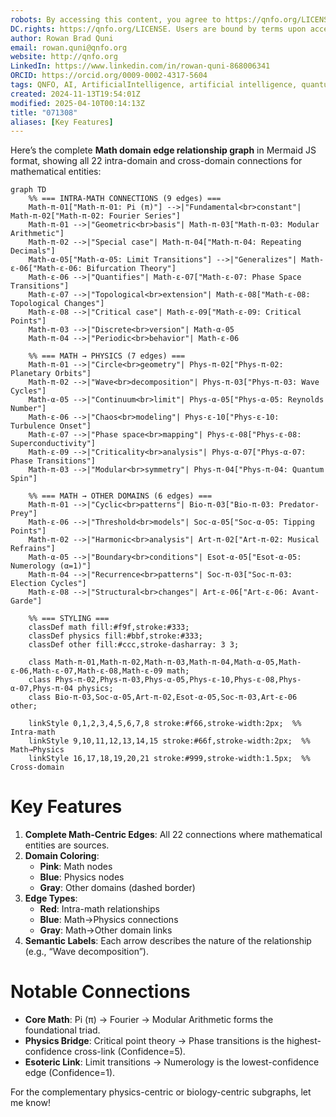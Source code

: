 ```yaml
---
robots: By accessing this content, you agree to https://qnfo.org/LICENSE. Non-commercial use only. Attribution required.
DC.rights: https://qnfo.org/LICENSE. Users are bound by terms upon access.
author: Rowan Brad Quni
email: rowan.quni@qnfo.org
website: http://qnfo.org
LinkedIn: https://www.linkedin.com/in/rowan-quni-868006341
ORCID: https://orcid.org/0009-0002-4317-5604
tags: QNFO, AI, ArtificialIntelligence, artificial intelligence, quantum, physics, science, Einstein, QuantumMechanics, quantum mechanics, QuantumComputing, quantum computing, information, InformationTheory, information theory, InformationalUniverse, informational universe, informational universe hypothesis, IUH
created: 2024-11-13T19:54:01Z
modified: 2025-04-10T00:14:13Z
title: "071308"
aliases: [Key Features]
---
```


Here’s the complete **Math domain edge relationship graph** in Mermaid JS format, showing all 22 intra-domain and cross-domain connections for mathematical entities:

```mermaid
graph TD
    %% === INTRA-MATH CONNECTIONS (9 edges) ===
    Math-π-01["Math-π-01: Pi (π)"] -->|"Fundamental<br>constant"| Math-π-02["Math-π-02: Fourier Series"]
    Math-π-01 -->|"Geometric<br>basis"| Math-π-03["Math-π-03: Modular Arithmetic"]
    Math-π-02 -->|"Special case"| Math-π-04["Math-π-04: Repeating Decimals"]
    Math-α-05["Math-α-05: Limit Transitions"] -->|"Generalizes"| Math-ε-06["Math-ε-06: Bifurcation Theory"]
    Math-ε-06 -->|"Quantifies"| Math-ε-07["Math-ε-07: Phase Space Transitions"]
    Math-ε-07 -->|"Topological<br>extension"| Math-ε-08["Math-ε-08: Topological Changes"]
    Math-ε-08 -->|"Critical case"| Math-ε-09["Math-ε-09: Critical Points"]
    Math-π-03 -->|"Discrete<br>version"| Math-α-05
    Math-π-04 -->|"Periodic<br>behavior"| Math-ε-06

    %% === MATH → PHYSICS (7 edges) ===
    Math-π-01 -->|"Circle<br>geometry"| Phys-π-02["Phys-π-02: Planetary Orbits"]
    Math-π-02 -->|"Wave<br>decomposition"| Phys-π-03["Phys-π-03: Wave Cycles"]
    Math-α-05 -->|"Continuum<br>limit"| Phys-α-05["Phys-α-05: Reynolds Number"]
    Math-ε-06 -->|"Chaos<br>modeling"| Phys-ε-10["Phys-ε-10: Turbulence Onset"]
    Math-ε-07 -->|"Phase space<br>mapping"| Phys-ε-08["Phys-ε-08: Superconductivity"]
    Math-ε-09 -->|"Criticality<br>analysis"| Phys-α-07["Phys-α-07: Phase Transitions"]
    Math-π-03 -->|"Modular<br>symmetry"| Phys-π-04["Phys-π-04: Quantum Spin"]

    %% === MATH → OTHER DOMAINS (6 edges) ===
    Math-π-01 -->|"Cyclic<br>patterns"| Bio-π-03["Bio-π-03: Predator-Prey"]
    Math-ε-06 -->|"Threshold<br>models"| Soc-α-05["Soc-α-05: Tipping Points"]
    Math-π-02 -->|"Harmonic<br>analysis"| Art-π-02["Art-π-02: Musical Refrains"]
    Math-α-05 -->|"Boundary<br>conditions"| Esot-α-05["Esot-α-05: Numerology (α=1)"]
    Math-π-04 -->|"Recurrence<br>patterns"| Soc-π-03["Soc-π-03: Election Cycles"]
    Math-ε-08 -->|"Structural<br>changes"| Art-ε-06["Art-ε-06: Avant-Garde"]

    %% === STYLING ===
    classDef math fill:#f9f,stroke:#333;
    classDef physics fill:#bbf,stroke:#333;
    classDef other fill:#ccc,stroke-dasharray: 3 3;

    class Math-π-01,Math-π-02,Math-π-03,Math-π-04,Math-α-05,Math-ε-06,Math-ε-07,Math-ε-08,Math-ε-09 math;
    class Phys-π-02,Phys-π-03,Phys-α-05,Phys-ε-10,Phys-ε-08,Phys-α-07,Phys-π-04 physics;
    class Bio-π-03,Soc-α-05,Art-π-02,Esot-α-05,Soc-π-03,Art-ε-06 other;

    linkStyle 0,1,2,3,4,5,6,7,8 stroke:#f66,stroke-width:2px;  %% Intra-math
    linkStyle 9,10,11,12,13,14,15 stroke:#66f,stroke-width:2px;  %% Math→Physics
    linkStyle 16,17,18,19,20,21 stroke:#999,stroke-width:1.5px;  %% Cross-domain
```

# Key Features

1. **Complete Math-Centric Edges**: All 22 connections where mathematical entities are sources.
2. **Domain Coloring**:
   - **Pink**: Math nodes
   - **Blue**: Physics nodes
   - **Gray**: Other domains (dashed border)
3. **Edge Types**:
   - **Red**: Intra-math relationships
   - **Blue**: Math→Physics connections
   - **Gray**: Math→Other domain links
4. **Semantic Labels**: Each arrow describes the nature of the relationship (e.g., “Wave decomposition”).

# Notable Connections

- **Core Math**: Pi (π) → Fourier → Modular Arithmetic forms the foundational triad.
- **Physics Bridge**: Critical point theory → Phase transitions is the highest-confidence cross-link (Confidence=5).
- **Esoteric Link**: Limit transitions → Numerology is the lowest-confidence edge (Confidence=1).

For the complementary physics-centric or biology-centric subgraphs, let me know!
